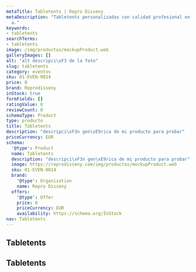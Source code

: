 ```yaml
---
metaTitle: Tabletents | Repro Disseny
metaDescription: "Tabletents personalizadas con calidad profesional en Catalu\xF1\
  a."
keywords:
- tabletents
searchTerms:
- tabletents
image: /img/productos/mockupProduct.web
galleryImages: []
alt: "alt descripci\xF3 de la foto"
slug: tabletents
category: eventos
sku: 01-EVEN-0014
price: 0
brand: Reprodisseny
inStock: true
formFields: []
ratingValue: 0
reviewCount: 0
schemaType: Product
type: producto
title: Tabletents
description: "descripci\xF3n gen\xE9rica de mi producto para probar"
priceCurrency: EUR
schema:
  '@type': Product
  name: Tabletents
  description: "descripci\xF3n gen\xE9rica de mi producto para probar"
  image: https://reprodisseny.com/img/productos/mockupProduct.web
  sku: 01-EVEN-0014
  brand:
    '@type': Organization
    name: Repro Disseny
  offers:
    '@type': Offer
    price: 0
    priceCurrency: EUR
    availability: https://schema.org/InStock
nav: Tabletents
---
```


## Tabletents

## Tabletents
